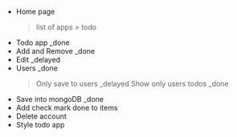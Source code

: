 * Home page
    > list of apps
        > todo
* Todo app _done
* Add and Remove _done
* Edit _delayed
* Users _done
    >Only save to users _delayed
    >Show only users todos _done
* Save into mongoDB _done
* Add check mark done to items
* Delete account
* Style todo app